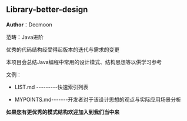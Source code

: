 Library-better-design
- 
**Author**：Decmoon

范畴：Java进阶

优秀的代码结构经受得起版本的迭代与需求的变更<br/>

本项目会总结Java编程中常用的设计模式、结构思想等以供学习参考<br/>


文例：

+ LIST.md ---------快速索引列表

+ MYPOINTS.md-------开发者对于该设计思想的观点与实际应用场景分析


**如果您有更优秀的模式结构欢迎加入到我们当中来**





